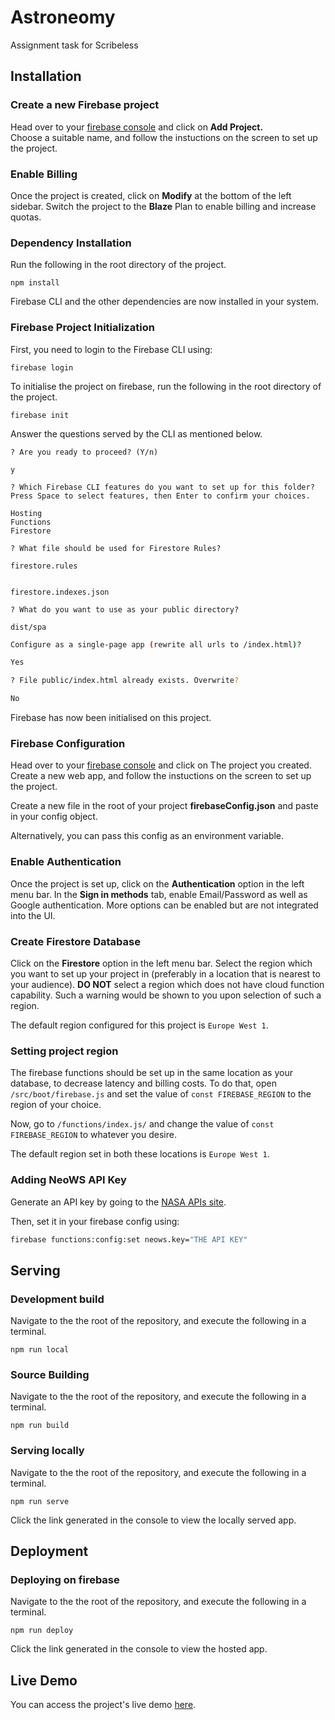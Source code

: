 # Astro**neo**my

Assignment task for Scribeless

## Installation

### Create a new Firebase project

Head over to your [firebase console](https://console.firebase.google.com/) and click on **Add Project.**<br/>
Choose a suitable name, and follow the instuctions on the screen to set up the project.

### Enable Billing

Once the project is created, click on **Modify** at the bottom of the left sidebar. Switch the project to the **Blaze** Plan to enable billing and increase quotas.

### Dependency Installation

Run the following in the root directory of the project.

```
npm install
```

Firebase CLI and the other dependencies are now installed in your system.

### Firebase Project Initialization

First, you need to login to the Firebase CLI using:

```
firebase login
```

To initialise the project on firebase, run the following in the root directory of the project.

```
firebase init
```

Answer the questions served by the CLI as mentioned below.

```
? Are you ready to proceed? (Y/n)

y
```

```
? Which Firebase CLI features do you want to set up for this folder? Press Space to select features, then Enter to confirm your choices.

Hosting
Functions
Firestore
```

```
? What file should be used for Firestore Rules? 

firestore.rules
```

``` What file should be used for Firestore indexes? 

firestore.indexes.json
```

```
? What do you want to use as your public directory?

dist/spa
```

```bash
Configure as a single-page app (rewrite all urls to /index.html)?

Yes
```

```bash
? File public/index.html already exists. Overwrite?

No
```

Firebase has now been initialised on this project.

### Firebase Configuration

Head over to your [firebase console](https://console.firebase.google.com/) and click on The project you created.<br/>
Create a new web app, and follow the instuctions on the screen to set up the project.

Create a new file in the root of your project **firebaseConfig.json** and paste in your config object.

Alternatively, you can pass this config as an environment variable.

### Enable Authentication

Once the project is set up, click on the **Authentication** option in the left menu bar. In the **Sign in methods** tab, enable Email/Password as well as Google authentication. More options can be enabled but are not integrated into the UI.

### Create Firestore Database

Click on the **Firestore** option in the left menu bar. Select the region which you want to set up your project in (preferably in a location that is nearest to your audience). **DO NOT** select a region which does not have cloud function capability. Such a warning would be shown to you upon selection of such a region.

The default region configured for this project is `Europe West 1`.

### Setting project region

The firebase functions should be set up in the same location as your database, to decrease latency and billing costs. To do that, open `/src/boot/firebase.js` and set the value of `const FIREBASE_REGION` to the region of your choice.

Now, go to `/functions/index.js/` and change the value of `const FIREBASE_REGION` to whatever you desire.

The default region set in both these locations is `Europe West 1`.

### Adding NeoWS API Key

Generate an API key by going to the [NASA APIs site](https://api.nasa.gov/).

Then, set it in your firebase config using:

``` bash
firebase functions:config:set neows.key="THE API KEY"
```

## Serving

### Development build

Navigate to the the root of the repository, and execute the following in a terminal.

```
npm run local
```

### Source Building

Navigate to the the root of the repository, and execute the following in a terminal.

```
npm run build
```

### Serving locally

Navigate to the the root of the repository, and execute the following in a terminal.

```
npm run serve
```

Click the link generated in the console to view the locally served app.

## Deployment

### Deploying on firebase

Navigate to the the root of the repository, and execute the following in a terminal.

```
npm run deploy
```

Click the link generated in the console to view the hosted app.

## Live Demo

You can access the project's live demo [here](https://astroneomy.web.app/).